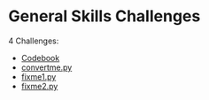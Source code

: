 # General Skills Challenges

4 Challenges:
- [Codebook](Codebook.md)
- [convertme.py](convertme.py.md)
- [fixme1.py](fixme1.py.md)
- [fixme2.py](fixme2.py.md)
